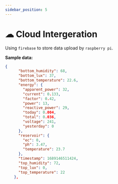 ```yaml
---
sidebar_position: 5
---
```


# ☁ Cloud Intergeration

Using `firebase` to store data upload by `raspberry pi`.

**Sample data:**

```json
{
      "bottom_humidity": 68,
      "bottom_lux": 37,
      "bottom_temperature": 22.6,
      "energy": {
        "apparent_power": 32,
        "current": 0.133,
        "factor": 0.42,
        "power": 13,
        "reactive_power": 29,
        "today": 0.004,
        "total": 0.036,
        "voltage": 241,
        "yesterday": 0
      },
      "reservoir": {
        "ec": 0,
        "ph": 3.47,
        "temperature": 23.7
      },
      "timestamp": 1689146511424,
      "top_humidity": 72,
      "top_lux": 0,
      "top_temperature": 22
    },
```
